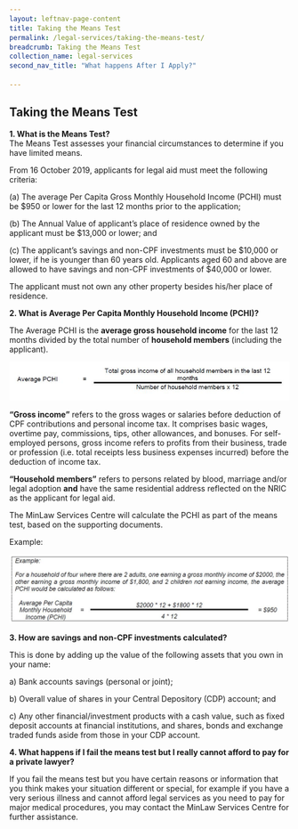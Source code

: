 ```yaml
---
layout: leftnav-page-content
title: Taking the Means Test
permalink: /legal-services/taking-the-means-test/
breadcrumb: Taking the Means Test
collection_name: legal-services
second_nav_title: "What happens After I Apply?"

---
```


Taking the Means Test
---

**1. What is the Means Test?**<br>
The Means Test assesses your financial circumstances to determine if you have limited means.

From 16 October 2019, applicants for legal aid must meet the following criteria:

(a) The average Per Capita Gross Monthly Household Income (PCHI) must be $950 or lower for the last 12 months prior to the application;<br>

(b) The Annual Value of applicant’s place of residence owned by the applicant must be $13,000 or lower; and<br>

(c) The applicant’s savings and non-CPF investments must be $10,000 or lower, if he is younger than 60 years old. Applicants aged 60 and above are allowed to have savings and non-CPF investments of $40,000 or lower.<br>

The applicant must not own any other property besides his/her place of residence.


**2. What is Average Per Capita Monthly Household Income (PCHI)?**<br>

The Average PCHI is the **average gross household income** for the last 12 months divided by the total number of **household members** (including the applicant). 

![Average PCHI](/images/Average_PCHI.JPG) 


**“Gross income”** refers to the gross wages or salaries before deduction of CPF contributions and personal income tax. It comprises basic wages, overtime pay, commissions, tips, other allowances, and bonuses. For self-employed persons, gross income refers to profits from their business, trade or profession (i.e. total receipts less business expenses incurred) before the deduction of income tax.

**“Household members”** refers to persons related by blood, marriage and/or legal adoption **and** have the same residential address reflected on the NRIC as the applicant for legal aid.

The MinLaw Services Centre will calculate the PCHI as part of the means test, based on the supporting documents. 

Example:

![Example:](/images/Example_of_PCHI.JPG)


**3. How are savings and non-CPF investments calculated?**<br>

This is done by adding up the value of the following assets that you own in your name:<br>

a)	Bank accounts savings (personal or joint);<br>

b)	Overall value of shares in your Central Depository (CDP) account; and<br>

c)	Any other financial/investment products with a cash value, such as fixed deposit accounts at financial institutions, and shares, bonds and exchange traded funds aside from those in your CDP account. <br>


**4. What happens if I fail the means test but I really cannot afford to pay for a private lawyer?**

If you fail the means test but you have certain reasons or information that you think makes your situation different or special, for example if you have a very serious illness and cannot afford legal services as you need to pay for major medical procedures, you may contact the MinLaw Services Centre for further assistance. 



